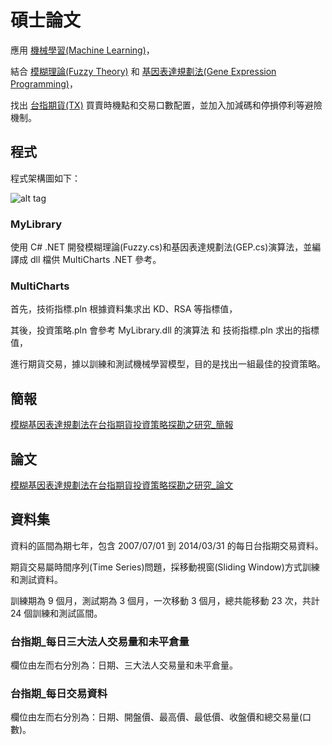 # 碩士論文

應用 [機械學習(Machine Learning)](https://zh.wikipedia.org/wiki/%E6%9C%BA%E5%99%A8%E5%AD%A6%E4%B9%A0)，

結合 [模糊理論(Fuzzy Theory)](http://wiki.mbalib.com/zh-tw/%E6%A8%A1%E7%B3%8A%E7%90%86%E8%AE%BA) 和 [基因表達規劃法(Gene Expression Programming)](https://en.wikipedia.org/wiki/Gene_expression_programming)，

找出 [台指期貨(TX)](http://www.taifex.com.tw/chinese/2/TX.asp) 買賣時機點和交易口數配置，並加入加減碼和停損停利等避險機制。

## 程式

程式架構圖如下：

![alt tag](https://drive.google.com/file/d/0B7lm0JGIKIhGd1R4QXFPX29xWUk/view)

### MyLibrary

使用 C# .NET 開發模糊理論(Fuzzy.cs)和基因表達規劃法(GEP.cs)演算法，並編譯成 dll 檔供 MultiCharts .NET 參考。

### MultiCharts

首先，技術指標.pln 根據資料集求出 KD、RSA 等指標值，

其後，投資策略.pln 會參考 MyLibrary.dll 的演算法 和 技術指標.pln 求出的指標值，

進行期貨交易，據以訓練和測試機械學習模型，目的是找出一組最佳的投資策略。

## 簡報

[模糊基因表達規劃法在台指期貨投資策略探勘之研究_簡報](https://github.com/bobtai/thesis/blob/master/%E7%B0%A1%E5%A0%B1/%E6%A8%A1%E7%B3%8A%E5%9F%BA%E5%9B%A0%E8%A1%A8%E9%81%94%E8%A6%8F%E5%8A%83%E6%B3%95%E5%9C%A8%E5%8F%B0%E6%8C%87%E6%9C%9F%E8%B2%A8%E6%8A%95%E8%B3%87%E7%AD%96%E7%95%A5%E6%8E%A2%E5%8B%98%E4%B9%8B%E7%A0%94%E7%A9%B6.pdf)

## 論文

[模糊基因表達規劃法在台指期貨投資策略探勘之研究_論文](https://github.com/bobtai/thesis/blob/master/%E8%AB%96%E6%96%87/%E6%A8%A1%E7%B3%8A%E5%9F%BA%E5%9B%A0%E8%A1%A8%E9%81%94%E8%A6%8F%E5%8A%83%E6%B3%95%E5%9C%A8%E5%8F%B0%E6%8C%87%E6%9C%9F%E8%B2%A8%E6%8A%95%E8%B3%87%E7%AD%96%E7%95%A5%E6%8E%A2%E5%8B%98%E4%B9%8B%E7%A0%94%E7%A9%B6.pdf)

## 資料集

資料的區間為期七年，包含 2007/07/01 到 2014/03/31 的每日台指期交易資料。

期貨交易屬時間序列(Time Series)問題，採移動視窗(Sliding Window)方式訓練和測試資料。

訓練期為 9 個月，測試期為 3 個月，一次移動 3 個月，總共能移動 23 次，共計 24 個訓練和測試區間。

### 台指期_每日三大法人交易量和未平倉量

欄位由左而右分別為：日期、三大法人交易量和未平倉量。

### 台指期_每日交易資料

欄位由左而右分別為：日期、開盤價、最高價、最低價、收盤價和總交易量(口數)。


